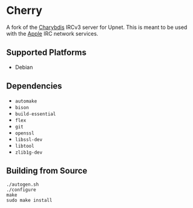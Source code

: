 # Cherry

A fork of the [Charybdis](https://github.com/charybdis-ircd/charybdis) IRCv3
server for Upnet. This is meant to be used with the
[Apple](https://sherlock.naughtysysadmins.com/upnet/apple) IRC network services.

## Supported Platforms

  * Debian

## Dependencies

  * `automake`
  * `bison`
  * `build-essential`
  * `flex`
  * `git`
  * `openssl`
  * `libssl-dev`
  * `libtool`
  * `zlib1g-dev`

## Building from Source

```
./autogen.sh
./configure
make
sudo make install
```
